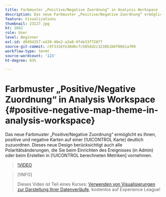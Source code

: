 ```yaml
---
title: Farbmuster „Positive/Negative Zuordnung“ in Analysis Workspace
description: Das neue Farbmuster „Positive/Negative Zuordnung“ ermöglicht es Ihnen, positive und negative Zahlen auf einer Karte deutlich zuzuordnen. Dieses neue Design berücksichtigt auch alle Polaritätsänderungen, die Sie beim Einrichten des Ereignisses (in Admin) oder beim Erstellen in berechneten Metriken vornehmen.
feature: Visualizations
thumbnail: 23127.jpg
kt: 1662
role: User
level: Beginner
exl-id: d0494357-e439-46e2-a2a8-9feb33f728f7
source-git-commit: c9f3316fe30d6cfc505dd2c3238b1b6f0661a709
workflow-type: tm+mt
source-wordcount: '123'
ht-degree: 83%

---
```


# Farbmuster „Positive/Negative Zuordnung“ in Analysis Workspace {#positive-negative-map-theme-in-analysis-workspace}

Das neue Farbmuster „Positive/Negative Zuordnung“ ermöglicht es Ihnen, positive und negative Karten auf einer [!UICONTROL Karte] deutlich zuzuordnen. Dieses neue Design berücksichtigt auch alle Polaritätsänderungen, die Sie beim Einrichten des Ereignisses (in Admin) oder beim Erstellen in [!UICONTROL berechneten Metriken] vornehmen.

>[!VIDEO](https://video.tv.adobe.com/v/23127/?quality=12)

>[!INFO]
>
> Dieses Video ist Teil eines Kurses: [Verwenden von Visualisierungen zur Darstellung Ihrer Datenverläufe](https://experienceleague.adobe.com/?recommended=Analytics-U-1-2021.1.visualizations&amp;lang=de), kostenlos auf Experience League!
